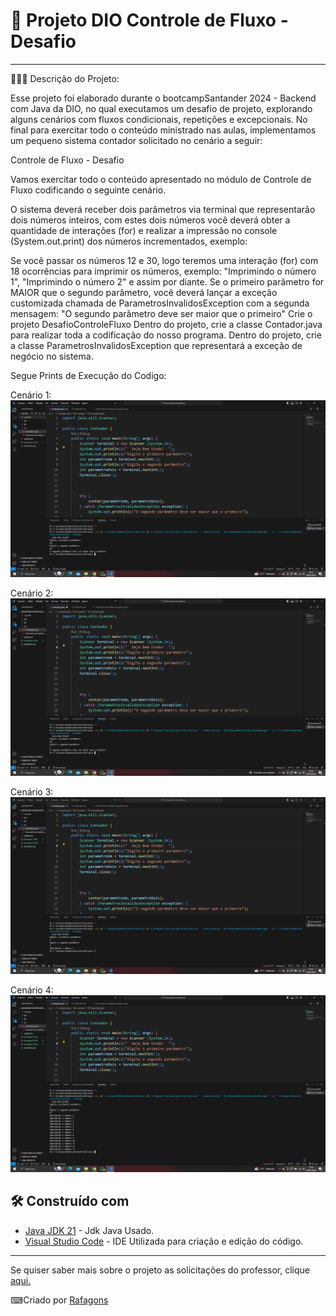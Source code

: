# 🚀 Projeto DIO Controle de Fluxo - Desafio
********************************************************************************************

👩🏻‍💻 Descrição do Projeto:

Esse projeto foi elaborado durante o bootcampSantander 2024 - Backend com Java da DIO, no qual executamos um desafio de projeto, explorando alguns cenários com fluxos condicionais, repetições e excepcionais.
No final para exercitar todo o conteúdo ministrado nas aulas, implementamos um pequeno sistema contador solicitado no cenário a seguir:

Controle de Fluxo - Desafio

Vamos exercitar todo o conteúdo apresentado no módulo de Controle de Fluxo codificando o seguinte cenário.

O sistema deverá receber dois parâmetros via terminal que representarão dois números inteiros, com estes dois números você deverá obter a quantidade de interações (for) e realizar a impressão no console (System.out.print) dos números incrementados, exemplo:

Se você passar os números 12 e 30, logo teremos uma interação (for) com 18 ocorrências para imprimir os números, exemplo: "Imprimindo o número 1", "Imprimindo o número 2" e assim por diante.
Se o primeiro parâmetro for MAIOR que o segundo parâmetro, você deverá lançar a exceção customizada chamada de ParametrosInvalidosException com a segunda mensagem: "O segundo parâmetro deve ser maior que o primeiro"
Crie o projeto DesafioControleFluxo
Dentro do projeto, crie a classe Contador.java para realizar toda a codificação do nosso programa.
Dentro do projeto, crie a classe ParametrosInvalidosException que representará a exceção de negócio no sistema.

Segue Prints de Execução do Codigo:

Cenário 1:
![image](https://github.com/Rafagons/DioDesafioControleFluxo/blob/a6280ed1c464eee92773f74f2e02b0e46ad23647/imgexemplos/Exemplo1.PNG)

Cenário 2:
![image](https://github.com/Rafagons/DioDesafioControleFluxo/blob/a6280ed1c464eee92773f74f2e02b0e46ad23647/imgexemplos/Exemplo2.PNG)

Cenário 3:
![image](https://github.com/Rafagons/DioDesafioControleFluxo/blob/a6280ed1c464eee92773f74f2e02b0e46ad23647/imgexemplos/Exemplo3.PNG)

Cenário 4:
![image](https://github.com/Rafagons/DioDesafioControleFluxo/blob/a6280ed1c464eee92773f74f2e02b0e46ad23647/imgexemplos/Exemplo4.PNG)


## 🛠️ Construído com

* [Java JDK 21](https://www.oracle.com/middleeast/java/technologies/downloads/) - Jdk Java Usado.
* [Visual Studio Code](https://code.visualstudio.com/) - IDE Utilizada para criação e edição do código.

---

Se quiser saber mais sobre o projeto as solicitações do professor, clique [aqui.](https://github.com/digitalinnovationone/trilha-java-basico/tree/main/desafios/controle-fluxo)


⌨Criado por [Rafagons](https://github.com/Rafagons)